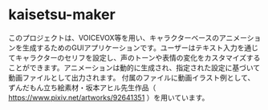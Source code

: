 # kaisetsu-maker
このプロジェクトは、VOICEVOX等を用い、キャラクターベースのアニメーションを生成するためのGUIアプリケーションです。ユーザーはテキスト入力を通じてキャラクターのセリフを設定し、声のトーンや表情の変化をカスタマイズすることができます。アニメーションは動的に生成され、指定された設定に基づいて動画ファイルとして出力されます。
付属のファイルに動画イラスト例として、ずんだもん立ち絵素材・坂本アヒル先生作品（ https://www.pixiv.net/artworks/92641351 ）を用いています。
